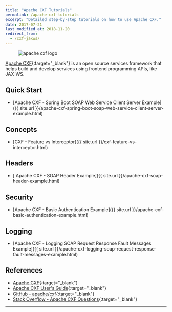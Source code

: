 ```yaml
---
title: "Apache CXF Tutorials"
permalink: /apache-cxf-tutorials
excerpt: "Detailed step-by-step tutorials on how to use Apache CXF."
date: 2017-07-21
last_modified_at: 2018-11-20
redirect_from:
  - /cxf-jaxws/
---
```


<figure>
    <img src="{{ site.url }}/assets/images/logo/apache-cxf-logo.png" alt="apache cxf logo" class="logo">
</figure>

[Apache CXF](http://cxf.apache.org/){:target="_blank"} is an open source services framework that helps build and develop services using frontend programming APIs, like JAX-WS.

## Quick Start

* [Apache CXF - Spring Boot SOAP Web Service Client Server Example]({{ site.url }}/apache-cxf-spring-boot-soap-web-service-client-server-example.html)

## Concepts

* [CXF - Feature vs Interceptor]({{ site.url }}/cxf-feature-vs-interceptor.html)

## Headers

* [ Apache CXF - SOAP Header Example]({{ site.url }}/apache-cxf-soap-header-example.html)

## Security

* [Apache CXF - Basic Authentication Example]({{ site.url }}/apache-cxf-basic-authentication-example.html)

## Logging

* [Apache CXF - Logging SOAP Request Response Fault Messages Example]({{ site.url }}/apache-cxf-logging-soap-request-response-fault-messages-example.html)

## References

* [Apache CXF](http://cxf.apache.org/){:target="_blank"}
* [Apache CXF User's Guide](http://cxf.apache.org/docs/index.html){:target="_blank"}
* [GitHub - apache/cxf](https://github.com/apache/cxf){:target="_blank"}
* [Stack Overflow - Apache CXF Questions](https://stackoverflow.com/questions/tagged/cxf){:target="_blank"}

---
